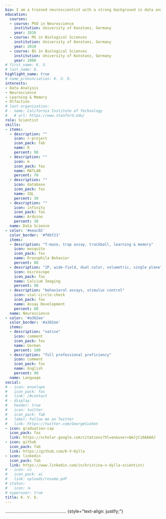```yaml
---
bio: I am a trained neuroscientist with a strong background in data analysis.
education:
  courses:
  - course: PhD in Neuroscience
    institution: University of Konstanz, Germany
    year: 2016
  - course: MS in Biological Sciences
    institution: University of Konstanz, Germany
    year: 2010
  - course: BS in Biological Sciences
    institution: University of Konstanz, Germany
    year: 2008
# first_name: K. V.
# last_name: D.
highlight_name: true
# name_pronunciation: K. V. D.
interests:
- Data Analysis
- Neuroscience
- Learning & Memory
- Olfaction
# last organization:
# - name: California Institute of Technology
#   # url: https://www.stanford.edu/
role: Scientist
skills:
- items:
  - description: ""
    icon: r-project
    icon_pack: fab
    name: R
    percent: 90
  - description: ""
    icon: m
    icon_pack: fas
    name: MATLAB
    percent: 70
  - description: ""
    icon: database
    icon_pack: fas
    name: SQL
    percent: 30
  - description: ""
    icon: infinity
    icon_pack: fas
    name: Arduino
    percent: 30
  name: Data Science
- color: '#eeac02'
  color_border: '#f0bf23'
  items:
  - description: "T-maze, trap assay, trackball, learning & memory"
    icon: mosquito
    icon_pack: fas
    name: Drosophila Behavior
    percent: 80
  - description: "2P, wide-field, dual color, volumetric, single plane"
    icon: microscope
    icon_pack: fas
    name: Calcium Imaging
    percent: 90
  - description: "behavioral assays, stimulus control"
    icon: vial-circle-check
    icon_pack: fas
    name: Assay Development
    percent: 80
  name: Neuroscience
- color: '#a302ee'
  color_border: '#a302ee'
  items:
  - description: "native"
    icon: comment
    icon_pack: fas
    name: German
    percent: 100
  - description: "full professional proficiency"
    icon: comment
    icon_pack: fas
    name: English
    percent: 90
  name: Language
social:
# - icon: envelope
#   icon_pack: fas
#   link: /#contact
# - display:
#   header: true
#   icon: twitter
#   icon_pack: fab
#   label: Follow me on Twitter
#   link: https://twitter.com/GeorgeCushen
- icon: graduation-cap
  icon_pack: fas
  link: https://scholar.google.com/citations?hl=en&user=QmJjCi0AAAAJ
- icon: github
  icon_pack: fab
  link: https://github.com/K-V-Dylla
- icon: linkedin
  icon_pack: fab
  link: https://www.linkedin.com/in/kristina-v-dylla-scientist/
# - icon: cv
#   icon_pack: ai
#   link: uploads/resume.pdf
# status:
#   icon: ☕️
# superuser: true
title: K. V. D.
---
```

.................................................
{style="text-align: justify;"}
